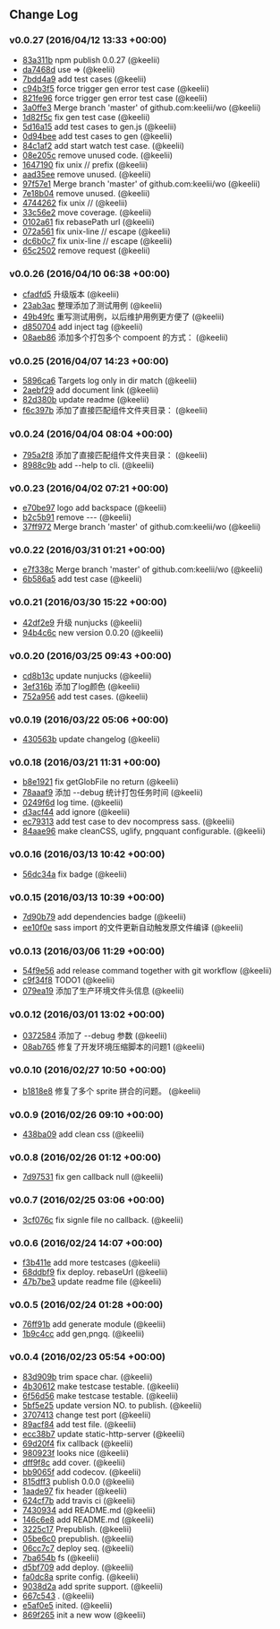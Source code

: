 ## Change Log

### v0.0.27 (2016/04/12 13:33 +00:00)
- [83a311b](https://github.com/keelii/wo/commit/83a311bd2b89d37217388791ed0c77621b594d54) npm publish 0.0.27 (@keelii)
- [da7468d](https://github.com/keelii/wo/commit/da7468dc5d640ad4a3f383f90195527b34af5fd6) use => (@keelii)
- [7bdd4a9](https://github.com/keelii/wo/commit/7bdd4a9ea84400074a29841eb0fb10e89ef2723b) add test cases (@keelii)
- [c94b3f5](https://github.com/keelii/wo/commit/c94b3f5a6ef835ea0613b307215ccfa7f24f5424) force trigger gen error test case (@keelii)
- [821fe96](https://github.com/keelii/wo/commit/821fe9630c44ad1bbc2b198abd13f600de0c2ded) force trigger gen error test case (@keelii)
- [3a0ffe3](https://github.com/keelii/wo/commit/3a0ffe340eea7423427dc7fee5d4a4b83fc1e423) Merge branch 'master' of github.com:keelii/wo (@keelii)
- [1d82f5c](https://github.com/keelii/wo/commit/1d82f5c4ae6bd6a88e44cafacf2b0a26bc80012a) fix gen test case (@keelii)
- [5d16a15](https://github.com/keelii/wo/commit/5d16a15929ca60af8daaae3cb30babfc2d35a977) add test cases to gen.js (@keelii)
- [0d94bee](https://github.com/keelii/wo/commit/0d94bee4182f19e1b4396c17065e6a7d758c1f11) add test cases to gen (@keelii)
- [84c1af2](https://github.com/keelii/wo/commit/84c1af22b0118f566a183f15da8c88455d90ee6c) add start watch test case. (@keelii)
- [08e205c](https://github.com/keelii/wo/commit/08e205c7b1838f6a9609a19f8bc449be0d05fc9b) remove unused code. (@keelii)
- [1647190](https://github.com/keelii/wo/commit/16471902529356efae0dae45f5eac048f148519b) fix unix // prefix (@keelii)
- [aad35ee](https://github.com/keelii/wo/commit/aad35ee3d555f3326b30b0367e73b445bddb90e0) remove unused. (@keelii)
- [97f57e1](https://github.com/keelii/wo/commit/97f57e17854ce7e95de8a2e33afe68795b3b9ba9) Merge branch 'master' of github.com:keelii/wo (@keelii)
- [7e18b04](https://github.com/keelii/wo/commit/7e18b043a8b5cb510a1db645e2f658658f389b79) remove unused. (@keelii)
- [4744262](https://github.com/keelii/wo/commit/4744262dbbd5583422b203c20a5bdacdd28eae18) fix unix // (@keelii)
- [33c56e2](https://github.com/keelii/wo/commit/33c56e2c2b12666ac400b9d45ceb877b474a7df4) move coverage. (@keelii)
- [0102a61](https://github.com/keelii/wo/commit/0102a61472f9d9bec90c28452e72be6d1e3bab79) fix rebasePath url (@keelii)
- [072a561](https://github.com/keelii/wo/commit/072a5610a35793a0799139ba58ab1f99faf0ce0f) fix unix-line // escape (@keelii)
- [dc6b0c7](https://github.com/keelii/wo/commit/dc6b0c7de3cd04d9f9272bf92fa8ab7631a00579) fix unix-line // escape (@keelii)
- [65c2502](https://github.com/keelii/wo/commit/65c25020179cb7d5228c850922aa459f88a23a37) remove request (@keelii)

### v0.0.26 (2016/04/10 06:38 +00:00)
- [cfadfd5](https://github.com/keelii/wo/commit/cfadfd548df673bcfc947728612cb053ab9ab157) 升级版本 (@keelii)
- [23ab3ac](https://github.com/keelii/wo/commit/23ab3ac4e0747a0821615f1081495cbd4ed63b3a) 整理添加了测试用例 (@keelii)
- [49b49fc](https://github.com/keelii/wo/commit/49b49fc531226a059cce02658fc47ea61fa7a43e) 重写测试用例，以后维护用例更方便了 (@keelii)
- [d850704](https://github.com/keelii/wo/commit/d85070434a437997bf315f16f6c85941a37ba5e9) add inject tag (@keelii)
- [08aeb86](https://github.com/keelii/wo/commit/08aeb8680ae93635f2bbaa42098f492e08fe6f35) 添加多个打包多个 compoent 的方式： (@keelii)

### v0.0.25 (2016/04/07 14:23 +00:00)
- [5896ca6](https://github.com/keelii/wo/commit/5896ca6671f5b19b8e876530a398f20c897bafb8) Targets log only in dir match (@keelii)
- [2aebf29](https://github.com/keelii/wo/commit/2aebf29d5d5d25f634753111fc71ccbae26e03a9) add document link (@keelii)
- [82d380b](https://github.com/keelii/wo/commit/82d380b9cb2246ea20278fb0277d57e7663c781c) update readme (@keelii)
- [f6c397b](https://github.com/keelii/wo/commit/f6c397b225b95ce7d6002db1ae1c4d069d4161e5) 添加了直接匹配组件文件夹目录： (@keelii)

### v0.0.24 (2016/04/04 08:04 +00:00)
- [795a2f8](https://github.com/keelii/wo/commit/795a2f85a7a1a81c0ea746a6da2190773232e762) 添加了直接匹配组件文件夹目录： (@keelii)
- [8988c9b](https://github.com/keelii/wo/commit/8988c9bf58f8e41e63e8a2abe917f06b1709f242) add --help to cli. (@keelii)

### v0.0.23 (2016/04/02 07:21 +00:00)
- [e70be97](https://github.com/keelii/wo/commit/e70be97a0c8d3980c81e99d803ae20787384b8a4) logo add backspace (@keelii)
- [b2c5b91](https://github.com/keelii/wo/commit/b2c5b9195d6535fcde93108cb0773240b076bd83) remove --- (@keelii)
- [37ff972](https://github.com/keelii/wo/commit/37ff972ec9e4cd405d8ab605531682e2c49261fc) Merge branch 'master' of github.com:keelii/wo (@keelii)

### v0.0.22 (2016/03/31 01:21 +00:00)
- [e7f338c](https://github.com/keelii/wo/commit/e7f338c05b5ce62f8c9882f5a5797426906e5141) Merge branch 'master' of github.com:keelii/wo (@keelii)
- [6b586a5](https://github.com/keelii/wo/commit/6b586a50d295a357708cf5709e5bcf59a0504c3e) add test case (@keelii)

### v0.0.21 (2016/03/30 15:22 +00:00)
- [42df2e9](https://github.com/keelii/wo/commit/42df2e9dd4184fe2fc8ba5f7b5a1e4afc6af6c38) 升级 nunjucks (@keelii)
- [94b4c6c](https://github.com/keelii/wo/commit/94b4c6c517adad3217ed6d51e9af77187611cf67) new version 0.0.20 (@keelii)

### v0.0.20 (2016/03/25 09:43 +00:00)
- [cd8b13c](https://github.com/keelii/wo/commit/cd8b13cc8e74d0838a04580e763ff8a690e1a085) update nunjucks (@keelii)
- [3ef316b](https://github.com/keelii/wo/commit/3ef316b879630cf00f935207494bc65dc7ec1b9d) 添加了log颜色 (@keelii)
- [752a956](https://github.com/keelii/wo/commit/752a9569a3598616028a21713dbe2e5a86658531) add test cases. (@keelii)

### v0.0.19 (2016/03/22 05:06 +00:00)
- [430563b](https://github.com/keelii/wo/commit/430563b59c39717ad33628c4b45bb5309ec6244a) update changelog (@keelii)

### v0.0.18 (2016/03/21 11:31 +00:00)
- [b8e1921](https://github.com/keelii/wo/commit/b8e1921b3564bd80b38c3b43fe97f4c27d0029a9) fix getGlobFile no return (@keelii)
- [78aaaf9](https://github.com/keelii/wo/commit/78aaaf951224b6f54487f48c78fd9635fccd2b6d) 添加 --debug 统计打包任务时间 (@keelii)
- [0249f6d](https://github.com/keelii/wo/commit/0249f6db6bfe8e0915b4582ab490c42a9c18073d) log time. (@keelii)
- [d3acf44](https://github.com/keelii/wo/commit/d3acf4457b98d362011d6374772cba51e2fe279d) add ignore (@keelii)
- [ec79313](https://github.com/keelii/wo/commit/ec7931317744824aeec68183386e066d9790e86e) add test case to dev nocompress sass. (@keelii)
- [84aae96](https://github.com/keelii/wo/commit/84aae96dff37317740c75b42ff80196219a36c98) make cleanCSS, uglify, pngquant configurable. (@keelii)

### v0.0.16 (2016/03/13 10:42 +00:00)
- [56dc34a](https://github.com/keelii/wo/commit/56dc34a391f7bbc6fee675d92fcaa9d7d8b91da7) fix badge (@keelii)

### v0.0.15 (2016/03/13 10:39 +00:00)
- [7d90b79](https://github.com/keelii/wo/commit/7d90b79d85a038a6ce4a43499e3c90d067ca4696) add dependencies badge (@keelii)
- [ee10f0e](https://github.com/keelii/wo/commit/ee10f0e4fe1ca228537bed5cab494fa8bc0401fa) sass import 的文件更新自动触发原文件编译 (@keelii)

### v0.0.13 (2016/03/06 11:29 +00:00)
- [54f9e56](https://github.com/keelii/wo/commit/54f9e56d2770963167a7196ee8761bc5b5ff2afd) add release command together with git workflow (@keelii)
- [c9f34f8](https://github.com/keelii/wo/commit/c9f34f8b9a541b62e1c673cb5694876887d624cf) TODO1 (@keelii)
- [079ea19](https://github.com/keelii/wo/commit/079ea19993ca6ab762045d092ea674e0f9b2daa1) 添加了生产环境文件头信息 (@keelii)

### v0.0.12 (2016/03/01 13:02 +00:00)
- [0372584](https://github.com/keelii/wo/commit/03725845650e2b0d3d739285f4b439b480d2bb0c) 添加了 --debug 参数 (@keelii)
- [08ab765](https://github.com/keelii/wo/commit/08ab76551b4c5fb79500d04ebf6e7b9ea7c5c1bf) 修复了开发环境压缩脚本的问题1 (@keelii)

### v0.0.10 (2016/02/27 10:50 +00:00)
- [b1818e8](https://github.com/keelii/wo/commit/b1818e84a89e904d5b83966287d72e729e5bc5db) 修复了多个 sprite 拼合的问题。 (@keelii)

### v0.0.9 (2016/02/26 09:10 +00:00)
- [438ba09](https://github.com/keelii/wo/commit/438ba0900111cbfdde183d1ffd654998225e58dd) add clean css (@keelii)

### v0.0.8 (2016/02/26 01:12 +00:00)
- [7d97531](https://github.com/keelii/wo/commit/7d97531585eff375acb00a777adbd98f803f92d0) fix gen callback null (@keelii)

### v0.0.7 (2016/02/25 03:06 +00:00)
- [3cf076c](https://github.com/keelii/wo/commit/3cf076c9c99525400801bb94081dc4da12c3959f) fix signle file no callback. (@keelii)

### v0.0.6 (2016/02/24 14:07 +00:00)
- [f3b411e](https://github.com/keelii/wo/commit/f3b411e224e3395c185859155fe3febce7f265bc) add more testcases (@keelii)
- [68ddbf9](https://github.com/keelii/wo/commit/68ddbf9a2dd78e822a8d39b05f3bb26328a9776e) fix deploy. rebaseUrl (@keelii)
- [47b7be3](https://github.com/keelii/wo/commit/47b7be320b86bceccbced33ff6d817517a1e6dd4) update readme file (@keelii)

### v0.0.5 (2016/02/24 01:28 +00:00)
- [76ff91b](https://github.com/keelii/wo/commit/76ff91bdd6c9c39ec6995dadf6127804631c0d4e) add generate module (@keelii)
- [1b9c4cc](https://github.com/keelii/wo/commit/1b9c4ccbb8fba8028c9dbc27762f72b5f5e86701) add gen,pngq. (@keelii)

### v0.0.4 (2016/02/23 05:54 +00:00)
- [83d909b](https://github.com/keelii/wo/commit/83d909b1dcc4bf49e01a7bdb6f5e490ee0c973d2) trim space char. (@keelii)
- [4b30612](https://github.com/keelii/wo/commit/4b30612ece8fe18dba3efafa09a5d0d154fe9f89) make testcase testable. (@keelii)
- [6f56d56](https://github.com/keelii/wo/commit/6f56d564f1c3cc0b701b171f29a5ca9457160229) make testcase testable. (@keelii)
- [5bf5e25](https://github.com/keelii/wo/commit/5bf5e25da4aa5480d8009f82f336d6e1aac87b9a) update version NO. to publish. (@keelii)
- [3707413](https://github.com/keelii/wo/commit/3707413e817a330cfad988d9cdbf47570b5a3e3c) change test port (@keelii)
- [89acf84](https://github.com/keelii/wo/commit/89acf84495e36360ad5e60b7fdf6f4c613584c3b) add test file. (@keelii)
- [ecc38b7](https://github.com/keelii/wo/commit/ecc38b7f0386c03c03c4c3a12f45d66135c8a52d) update static-http-server (@keelii)
- [69d20f4](https://github.com/keelii/wo/commit/69d20f4141853a5c72ce70c0eebcb50e096de851) fix callback (@keelii)
- [980923f](https://github.com/keelii/wo/commit/980923f3dc1e84e7705ae066d135f16429fcf42e) looks nice (@keelii)
- [dff9f8c](https://github.com/keelii/wo/commit/dff9f8cca2051522de6f2b0a868ea3efa1ba31cb) add cover. (@keelii)
- [bb9065f](https://github.com/keelii/wo/commit/bb9065ff0d0f6a84df918c594f9cd8c90b835535) add codecov. (@keelii)
- [815dff3](https://github.com/keelii/wo/commit/815dff34e10d44cbc6ec5de406f2d0a7296bfd6a) publish 0.0.0 (@keelii)
- [1aade97](https://github.com/keelii/wo/commit/1aade97a8a9e9166afe62d985100688427486f80) fix header (@keelii)
- [624cf7b](https://github.com/keelii/wo/commit/624cf7bfc863d844e6874a23849526593e168336) add travis ci (@keelii)
- [7430934](https://github.com/keelii/wo/commit/7430934e85916c99c53f4010d3bf4747301ccc59) add README.md (@keelii)
- [146c6e8](https://github.com/keelii/wo/commit/146c6e8ffa586112278150ae9139ada830ca1a4a) add README.md (@keelii)
- [3225c17](https://github.com/keelii/wo/commit/3225c17646d59ae4514877fd82002b6a75797cbe) Prepublish. (@keelii)
- [05be6c0](https://github.com/keelii/wo/commit/05be6c052eb22c3addcbfcafd247a02ccd4b095c) prepublish. (@keelii)
- [06cc7c7](https://github.com/keelii/wo/commit/06cc7c7c6ff1e342542a145d1aee0702ef0a42e6) deploy seq. (@keelii)
- [7ba654b](https://github.com/keelii/wo/commit/7ba654be9ec8ddde11f89d1e7e86c045f076efae) fs (@keelii)
- [d5bf709](https://github.com/keelii/wo/commit/d5bf709a1e8e4214078cd46c10487ca13c2176fb) add deploy. (@keelii)
- [fa0dc8a](https://github.com/keelii/wo/commit/fa0dc8accb953bec7576e59a43547672c3414b5c) sprite config. (@keelii)
- [9038d2a](https://github.com/keelii/wo/commit/9038d2a330329aca06dc8406c06843e05894e265) add sprite support. (@keelii)
- [667c543](https://github.com/keelii/wo/commit/667c543a4a15ff180d9fc4487b80817a6f1e7331) . (@keelii)
- [e5af0e5](https://github.com/keelii/wo/commit/e5af0e5697aa1eb81d249ce6d8e2ccfc1b0481ca) inited. (@keelii)
- [869f265](https://github.com/keelii/wo/commit/869f2654e027c1e8f17a0197718304a4d5faf98a) init a new wow (@keelii)